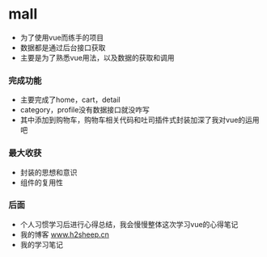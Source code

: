 # mall

* 为了使用vue而练手的项目
* 数据都是通过后台接口获取
* 主要是为了熟悉vue用法，以及数据的获取和调用

### 完成功能
* 主要完成了home，cart，detail
* category，profile没有数据接口就没咋写
* 其中添加到购物车，购物车相关代码和吐司插件式封装加深了我对vue的运用吧

### 最大收获
* 封装的思想和意识
* 组件的复用性

### 后面

* 个人习惯学习后进行心得总结，我会慢慢整体这次学习vue的心得笔记
* 我的博客 www.h2sheep.cn 
* 我的学习笔记
